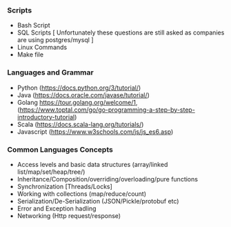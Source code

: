 
### Scripts 
- Bash Script
- SQL Scripts [ Unfortunately these questions are still asked as companies are using postgres/mysql ]
- Linux Commands 
- Make file 

### Languages and Grammar 
- Python (https://docs.python.org/3/tutorial/)
- Java (https://docs.oracle.com/javase/tutorial/)
- Golang https://tour.golang.org/welcome/1, (https://www.toptal.com/go/go-programming-a-step-by-step-introductory-tutorial)
- Scala (https://docs.scala-lang.org/tutorials/)
- Javascript (https://www.w3schools.com/js/js_es6.asp)

### Common Languages Concepts 
- Access levels and basic data structures (array/linked list/map/set/heap/tree/)
- Inheritance/Composition/overriding/overloading/pure functions 
- Synchronization [Threads/Locks] 
- Working with collections (map/reduce/count)
- Serialization/De-Serialization (JSON/Pickle/protobuf etc)
- Error and Exception hadling 
- Networking (Http request/response)





